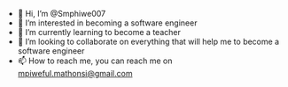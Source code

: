 - 👋 Hi, I’m @Smphiwe007
- 👀 I’m interested in becoming a software engineer
- 🌱 I’m currently learning to become a teacher
- 💞️ I’m looking to collaborate on everything that will help me to become a software engineer
- 📫 How to reach me, you can reach me on mpiweful.mathonsi@gmail.com

<!---
Smphiwe007/Smphiwe007 is a ✨ special ✨ repository because its `README.md` (this file) appears on your GitHub profile.
You can click the Preview link to take a look at your changes.
--->
